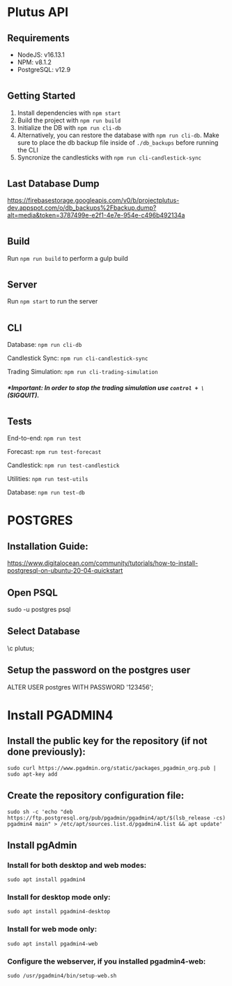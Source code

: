 # Plutus API

## Requirements
- NodeJS: v16.13.1
- NPM: v8.1.2
- PostgreSQL: v12.9

#
## Getting Started

1) Install dependencies with `npm start` 
2) Build the project with `npm run build` 
3) Initialize the DB with `npm run cli-db` 
4) Alternatively, you can restore the database with `npm run cli-db`. Make sure to place the db backup file inside of `./db_backups` before running the CLI
5) Syncronize the candlesticks with `npm run cli-candlestick-sync`

#
## Last Database Dump

https://firebasestorage.googleapis.com/v0/b/projectplutus-dev.appspot.com/o/db_backups%2Fbackup.dump?alt=media&token=3787499e-e2f1-4e7e-954e-c496b492134a


#
## Build

Run `npm run build` to perform a gulp build

#
## Server

Run `npm start` to run the server

#
## CLI

Database:  `npm run cli-db`

Candlestick Sync:  `npm run cli-candlestick-sync`

Trading Simulation:  `npm run cli-trading-simulation`

##### *Important: In order to stop the trading simulation use `control + \` (SIGQUIT).


#
## Tests

End-to-end: `npm run test`

Forecast: `npm run test-forecast`

Candlestick: `npm run test-candlestick`

Utilities: `npm run test-utils`

Database: `npm run test-db`






#
# POSTGRES

## Installation Guide:

https://www.digitalocean.com/community/tutorials/how-to-install-postgresql-on-ubuntu-20-04-quickstart



## Open PSQL
sudo -u postgres psql

## Select Database
\c plutus;


## Setup the password on the postgres user

ALTER USER postgres WITH PASSWORD '123456';






#
# Install PGADMIN4

## Install the public key for the repository (if not done previously):

`sudo curl https://www.pgadmin.org/static/packages_pgadmin_org.pub | sudo apt-key add`

## Create the repository configuration file:

`sudo sh -c 'echo "deb https://ftp.postgresql.org/pub/pgadmin/pgadmin4/apt/$(lsb_release -cs) pgadmin4 main" > /etc/apt/sources.list.d/pgadmin4.list && apt update'`


## Install pgAdmin

### Install for both desktop and web modes:

`sudo apt install pgadmin4`

### Install for desktop mode only:
`sudo apt install pgadmin4-desktop`


### Install for web mode only: 
`sudo apt install pgadmin4-web `


### Configure the webserver, if you installed pgadmin4-web:
`sudo /usr/pgadmin4/bin/setup-web.sh`